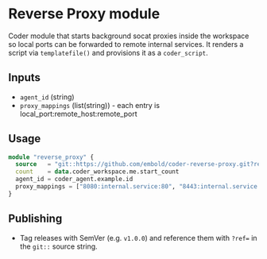 # Reverse Proxy module

Coder module that starts background socat proxies inside the workspace so local ports
can be forwarded to remote internal services. It renders a script via
`templatefile()` and provisions it as a `coder_script`.

## Inputs

- `agent_id` (string)
- `proxy_mappings` (list(string)) - each entry is local_port:remote_host:remote_port

## Usage

```terraform
module "reverse_proxy" {
  source   = "git::https://github.com/embold/coder-reverse-proxy.git?ref=v1.0.0"
  count    = data.coder_workspace.me.start_count
  agent_id = coder_agent.example.id
  proxy_mappings = ["8080:internal.service:80", "8443:internal.service:443"]
}
```

## Publishing

- Tag releases with SemVer (e.g. `v1.0.0`) and reference them with `?ref=` in the `git::` source string.
